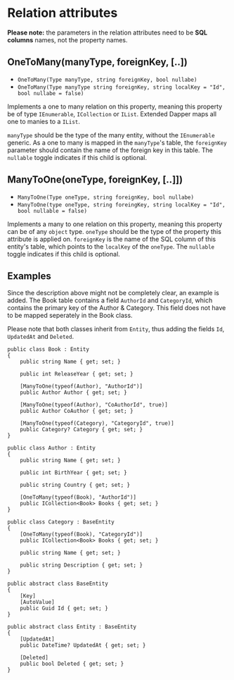 # Relation attributes

**Please note:** the parameters in the relation attributes need to be **SQL columns** names, not the property names.

## OneToMany(manyType, foreignKey, [..])
- `OneToMany(Type manyType, string foreignKey, bool nullabe)`
- `OneToMany(Type manyType string foreignKey, string localKey = "Id", bool nullabe = false)`

Implements a one to many relation on this property, meaning this property be of type `IEnumerable`, `ICollection` or `IList`. Extended Dapper maps all one to manies to a `IList`.

`manyType` should be the type of the many entity, without the `IEnumerable` generic. As a one to many is mapped in the `manyType`'s table, the `foreignKey` parameter should contain the name of the foreign key in this table. The `nullable` toggle indicates if this child is optional.

## ManyToOne(oneType, foreignKey, [..]])
- `ManyToOne(Type oneType, string foreignKey, bool nullabe)`
- `ManyToOne(type oneType, string foreingKey, string localKey = "Id", bool nullable = false)`

Implements a many to one relation on this property, meaning this property can be of any `object` type. `oneType` should be the type of the property this attribute is applied on. `foreignKey` is the name of the SQL column of this entity's table, which points to the `localKey` of the `oneType`. The `nullable` toggle indicates if this child is optional.

## Examples

Since the description above might not be completely clear, an example is added. The Book table contains a field `AuthorId` and `CategoryId`, which contains the primary key of the Author & Category. This field does not have to be mapped seperately in the Book class.

Please note that both classes inherit from `Entity`, thus adding the fields `Id`, `UpdatedAt` and `Deleted`.

    public class Book : Entity
    {
        public string Name { get; set; }

        public int ReleaseYear { get; set; }

        [ManyToOne(typeof(Author), "AuthorId")]
        public Author Author { get; set; }

        [ManyToOne(typeof(Author), "CoAuthorId", true)]
        public Author CoAuthor { get; set; }

        [ManyToOne(typeof(Category), "CategoryId", true)]
        public Category? Category { get; set; }
    }

    public class Author : Entity
    {
        public string Name { get; set; }

        public int BirthYear { get; set; }

        public string Country { get; set; }

        [OneToMany(typeof(Book), "AuthorId")]
        public ICollection<Book> Books { get; set; }
    }

    public class Category : BaseEntity
    {
        [OneToMany(typeof(Book), "CategoryId")]
        public ICollection<Book> Books { get; set; }

        public string Name { get; set; }

        public string Description { get; set; }
    }

    public abstract class BaseEntity
    {
        [Key]
        [AutoValue]
        public Guid Id { get; set; }
    }

    public abstract class Entity : BaseEntity
    {
        [UpdatedAt]
        public DateTime? UpdatedAt { get; set; }

        [Deleted]
        public bool Deleted { get; set; }
    }